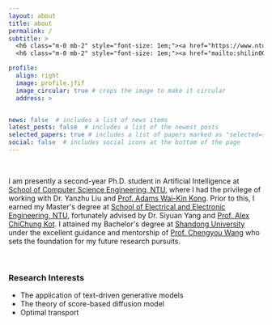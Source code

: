 ```yaml
---
layout: about
title: about
permalink: /
subtitle: >
  <h6 class="m-0 mb-2" style="font-size: 1em;"><a href="https://www.ntu.edu.sg/" class="page-description" target="_blank">Nanyang Technological University</a></h6>
  <h6 class="m-0 mb-2" style="font-size: 1em;"><a href="mailto:shilin002@e.ntu.edu.sg" class="page-description" target="_blank">Email: shilin002@e.ntu.edu.sg</a></h6>

profile:
  align: right
  image: profile.jfif
  image_circular: true # crops the image to make it circular
  address: >


news: false  # includes a list of news items
latest_posts: false  # includes a list of the newest posts
selected_papers: true # includes a list of papers marked as "selected={true}"
social: false  # includes social icons at the bottom of the page
---
```

<br>


I am presently a second-year Ph.D. student in Artificial Intelligence at [School of Computer Science Engineering, NTU](https://www.ntu.edu.sg/scse), where I had the privilege of working with Dr. Yanzhu Liu and [Prof. Adams Wai-Kin Kong](https://personal.ntu.edu.sg/AdamsKong/). Prior to this, I earned my Master's degree at [School of Electrical and Electronic Engineering, NTU](https://www.ntu.edu.sg/eee), fortunately advised by Dr. Siyuan Yang and [Prof. Alex ChiChung Kot](https://personal.ntu.edu.sg/eackot/index.html). I attained my Bachelor's degree at [Shandong University](https://enie.wh.sdu.edu.cn/) under the excellent guidance and mentorship of [Prof. Chengyou Wang](https://scholar.google.com/citations?user=ESsx9WUAAAAJ&hl=zh-CN) who sets the foundation for my future research pursuits.

<br>

### Research Interests
- The application of text-driven generative models
- The theory of score-based diffusion model
- Optimal transport

<br>

<!-- Write your biography here. Tell the world about yourself. Link to your favorite [subreddit](http://reddit.com). You can put a picture in, too. The code is already in, just name your picture `prof_pic.jpg` and put it in the `img/` folder.

Put your address / P.O. box / other info right below your picture. You can also disable any of these elements by editing `profile` property of the YAML header of your `_pages/about.md`. Edit `_bibliography/papers.bib` and Jekyll will render your [publications page](/al-folio/publications/) automatically.

Link to your social media connections, too. This theme is set up to use [Font Awesome icons](http://fortawesome.github.io/Font-Awesome/) and [Academicons](https://jpswalsh.github.io/academicons/), like the ones below. Add your Facebook, Twitter, LinkedIn, Google Scholar, or just disable all of them. -->
